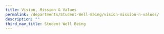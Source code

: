 ```yaml
---
title: Vision, Mission & Values
permalink: /departments/Student-Well-Being/vision-mission-n-values/
description: ""
third_nav_title: Student Well Being
---
```

